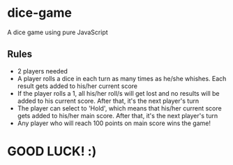 # dice-game
A dice game using pure JavaScript

## Rules
* 2 players needed
* A player rolls a dice in each turn as many times as he/she whishes. Each result gets added to his/her current score
* If the player rolls a 1, all his/her roll/s will get lost and no results will be added to his current score. After that, it's the next player's turn
* The player can select to 'Hold', which means that his/her current score gets added to his/her main score. After that, it's the next player's turn
* Any player who will reach 100 points on main score wins the game!

# GOOD LUCK! :)
